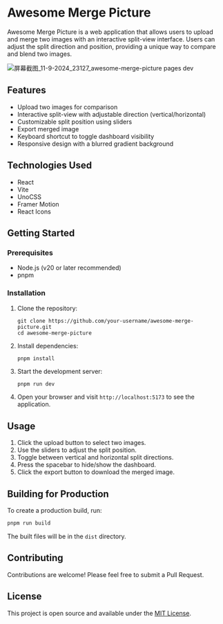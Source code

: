 # Awesome Merge Picture

Awesome Merge Picture is a web application that allows users to upload and merge two images with an interactive split-view interface. Users can adjust the split direction and position, providing a unique way to compare and blend two images.

![屏幕截图_11-9-2024_23127_awesome-merge-picture pages dev](https://github.com/user-attachments/assets/21b53f7b-9fec-43c7-b90f-988d67009549)


## Features

- Upload two images for comparison
- Interactive split-view with adjustable direction (vertical/horizontal)
- Customizable split position using sliders
- Export merged image
- Keyboard shortcut to toggle dashboard visibility
- Responsive design with a blurred gradient background

## Technologies Used

- React
- Vite
- UnoCSS
- Framer Motion
- React Icons

## Getting Started

### Prerequisites

- Node.js (v20 or later recommended)
- pnpm

### Installation

1. Clone the repository:

   ```
   git clone https://github.com/your-username/awesome-merge-picture.git
   cd awesome-merge-picture
   ```

2. Install dependencies:

   ```
   pnpm install
   ```

3. Start the development server:

   ```sh
   pnpm run dev
   ```

4. Open your browser and visit `http://localhost:5173` to see the application.

## Usage

1. Click the upload button to select two images.
2. Use the sliders to adjust the split position.
3. Toggle between vertical and horizontal split directions.
4. Press the spacebar to hide/show the dashboard.
5. Click the export button to download the merged image.

## Building for Production

To create a production build, run:

```sh
pnpm run build
```

The built files will be in the `dist` directory.

## Contributing

Contributions are welcome! Please feel free to submit a Pull Request.

## License

This project is open source and available under the [MIT License](LICENSE).
